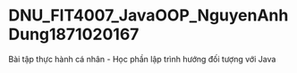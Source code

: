 # DNU_FIT4007_JavaOOP_NguyenAnhDung1871020167
Bài tập thực hành cá nhân - Học phần lập trình hướng đối tượng với Java
